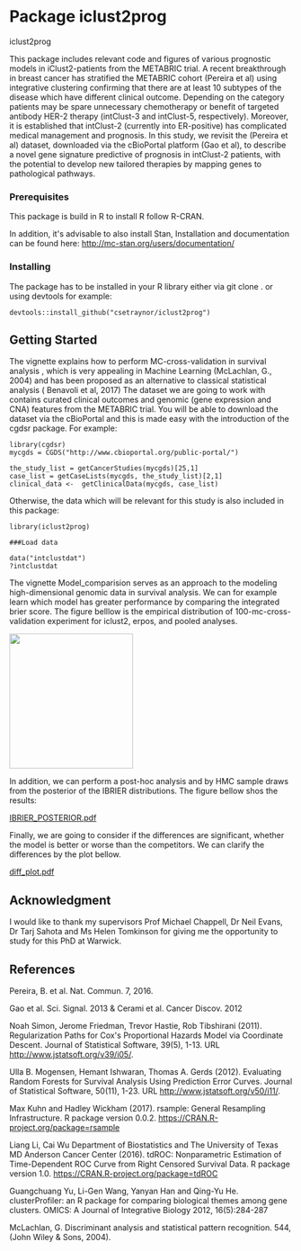 # Package iclust2prog
iclust2prog



This package includes relevant code and figures of various prognostic models in iClust2-patients from the METABRIC trial.
A recent breakthrough in breast cancer has stratified the METABRIC cohort (Pereira et al) using integrative clustering confirming
that there are at least 10 subtypes of the disease which have different clinical outcome. Depending on
the category patients may be spare unnecessary chemotherapy or benefit of targeted antibody HER-2 therapy
(intClust-3 and intClust-5, respectively). Moreover, it is established that intClust-2 (currently into ER-positive)
has complicated medical management and prognosis. In this study, we revisit the (Pereira et al) dataset, downloaded via the
cBioPortal platform  (Gao et al), to describe a novel gene signature predictive of prognosis in intClust-2 patients, with the
potential to develop new tailored therapies by mapping genes to pathological pathways.

### Prerequisites

This package is build in R to install R follow R-CRAN.

In addition, it's advisable to also install Stan, Installation and documentation can be found here: http://mc-stan.org/users/documentation/

### Installing
The package has to be installed in your R library either via git clone . or using devtools for example:
```
devtools::install_github("csetraynor/iclust2prog")
```

## Getting Started

The vignette explains how to perform MC-cross-validation in survival analysis , which is very appealing in Machine Learning (McLachlan, G., 2004) and has been proposed as an alternative to classical statistical analysis ( Benavoli et al, 2017)
The dataset we are going to work with contains curated clinical outcomes and genomic (gene expression and CNA) features from the METABRIC trial.
You will be able to download the dataset via the cBioPortal and this is made easy with the introduction of the cgdsr package.
For example:

```
library(cgdsr)
mycgds = CGDS("http://www.cbioportal.org/public-portal/")

the_study_list = getCancerStudies(mycgds)[25,1]
case_list = getCaseLists(mycgds, the_study_list)[2,1]
clinical_data <-  getClinicalData(mycgds, case_list)
```

Otherwise, the data which will be relevant for this study is also included in this package:
```
library(iclust2prog)

###Load data

data("intclustdat")
?intclustdat

```
The vignette Model_comparision serves as an approach to the modeling high-dimensional genomic data in survival analysis. We can for example learn which model has greater performance by comparing the integrated brier score. The figure belllow is the empirical distribution of 100-mc-cross-validation experiment for iclust2, erpos, and pooled analyses.

<p>
    <img src="https://github.com/csetraynor/iclust2prog/Plots/IBrier_pdf.pdf" width="220" height="240" />
</p>

In addition, we can perform a post-hoc analysis and by HMC sample draws from the posterior of the IBRIER distributions. The figure bellow shos the results:

[IBRIER_POSTERIOR.pdf](https://github.com/csetraynor/iclust2prog/Plots/IBRIER_POSTERIOR.pdf)

Finally, we are going to consider if the differences are significant, whether the model is better or worse than the competitors. We can clarify the differences by the plot bellow.

[diff_plot.pdf](https://github.com/csetraynor/iclust2prog/Plots/diff_plot.pdf)

## Acknowledgment

I would like to thank my supervisors Prof Michael Chappell,
Dr Neil Evans, Dr Tarj Sahota and Ms Helen Tomkinson for giving me the opportunity to study for this PhD at Warwick. 

## References

  Pereira, B. et al. Nat. Commun. 7, 2016.
  
  Gao et al. Sci. Signal. 2013 & Cerami et al. Cancer Discov. 2012

Noah Simon, Jerome Friedman, Trevor Hastie, Rob Tibshirani (2011).
  Regularization Paths for Cox's Proportional Hazards Model via
  Coordinate Descent. Journal of Statistical Software, 39(5), 1-13. URL
  http://www.jstatsoft.org/v39/i05/.

Ulla B. Mogensen, Hemant Ishwaran, Thomas A. Gerds (2012). Evaluating
  Random Forests for Survival Analysis Using Prediction Error Curves.
  Journal of Statistical Software, 50(11), 1-23. URL
  http://www.jstatsoft.org/v50/i11/.

Max Kuhn and Hadley Wickham (2017). rsample: General Resampling
  Infrastructure. R package version 0.0.2.
  https://CRAN.R-project.org/package=rsample
  
Liang Li, Cai Wu Department of Biostatistics and The University of Texas MD
  Anderson Cancer Center (2016). tdROC: Nonparametric Estimation of
  Time-Dependent ROC Curve from Right Censored Survival Data. R package version
  1.0. https://CRAN.R-project.org/package=tdROC

Guangchuang Yu, Li-Gen Wang, Yanyan Han and Qing-Yu He. clusterProfiler: an R
  package for comparing biological themes among gene clusters. OMICS: A Journal
  of Integrative Biology 2012, 16(5):284-287

McLachlan, G. Discriminant analysis and statistical pattern recognition. 544, (John Wiley & Sons, 2004).
